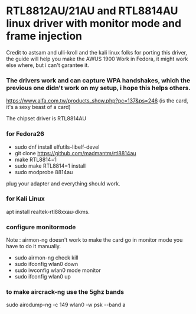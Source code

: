 # RTL8812AU/21AU and RTL8814AU linux driver with monitor mode and frame injection
Credit to astsam and ulli-kroll and the kali linux folks for porting this driver, the guide will help you make the AWUS 1900 Work in Fedora, it might work else where, but i can't garantee it.

### The drivers work and can capture WPA handshakes, which the previous one didn't work on my setup, i hope this helps others.

https://www.alfa.com.tw/products_show.php?pc=137&ps=246 (is the card, it's a sexy beast of a card)

The chipset driver is RTL8814AU

### for Fedora26
* sudo dnf install elfutils-libelf-devel
* git clone https://github.com/madmantm/rtl8814au
* make RTL8814=1
* sudo make RTL8814=1 install
* sudo modprobe 8814au

plug your adapter and everything should work.

### for Kali Linux
apt install realtek-rtl88xxau-dkms.

### configure monitormode
Note : airmon-ng doesn't work to make the card go in monitor mode you have to do it manually.

* sudo airmon-ng check kill
* sudo ifconfig wlan0 down
* sudo iwconfig wlan0 mode monitor
* sudo ifconfig wlan0 up


### to make aircrack-ng use the 5ghz bands
sudo airodump-ng -c 149 wlan0 -w psk --band a
